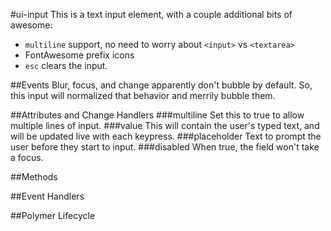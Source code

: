 #ui-input
This is a text input element, with a couple additional bits of awesome:

* `multiline` support, no need to worry about `<input>` vs `<textarea>`
* FontAwesome prefix icons
* `esc` clears the input.


##Events
Blur, focus, and change apparently don't bubble by default. So, this input
will normalized that behavior and merrily bubble them.

















##Attributes and Change Handlers
###multiline
Set this to true to allow multiple lines of input.
###value
This will contain the user's typed text, and will be updated live with each
keypress.
###placeholder
Text to prompt the user before they start to input.
###disabled
When true, the field won't take a focus.

##Methods

##Event Handlers

##Polymer Lifecycle





